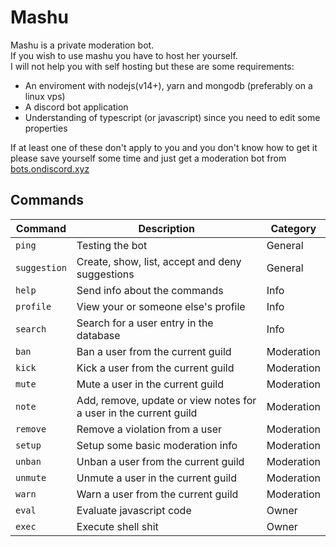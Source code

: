 # Mashu
Mashu is a private moderation bot. \
If you wish to use mashu you have to host her yourself. \
I will not help you with self hosting but these are some requirements:
- An enviroment with nodejs(v14+), yarn and mongodb (preferably on a linux vps)
- A discord bot application
- Understanding of typescript (or javascript) since you need to edit some properties

If at least one of these don't apply to you and you don't know how to get it please save yourself some time and just get a moderation bot from [bots.ondiscord.xyz](https://bots.ondiscord.xyz/search?tags=Moderation)

## Commands
| Command | Description | Category |
| ------- | ----------- | -------- |
| `ping` | Testing the bot | General |
| `suggestion` | Create, show, list, accept and deny suggestions | General |
| `help` | Send info about the commands | Info |
| `profile` | View your or someone else's profile | Info |
| `search` | Search for a user entry in the database | Info |
| `ban` | Ban a user from the current guild | Moderation |
| `kick` | Kick a user from the current guild | Moderation |
| `mute` | Mute a user in the current guild | Moderation |
| `note` | Add, remove, update or view notes for a user in the current guild | Moderation |
| `remove` | Remove a violation from a user | Moderation |
| `setup` | Setup some basic moderation info | Moderation |
| `unban` | Unban a user from the current guild | Moderation |
| `unmute` | Unmute a user in the current guild | Moderation |
| `warn` | Warn a user from the current guild | Moderation |
| `eval` | Evaluate javascript code | Owner |
| `exec` | Execute shell shit | Owner |
